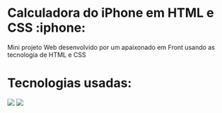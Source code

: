 <h1>Calculadora do iPhone em HTML e CSS :iphone:</h1>

<p>Mini projeto Web desenvolvido por um apaixonado em Front usando as tecnologia de HTML e CSS</p>

##

<h1>Tecnologias usadas:</h1>
<img src="https://cdn.jsdelivr.net/gh/devicons/devicon/icons/html5/html5-original.svg" />
<img src="https://cdn.jsdelivr.net/gh/devicons/devicon/icons/css3/css3-original.svg" />

